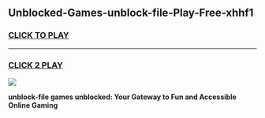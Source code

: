 
## Unblocked-Games-unblock-file-Play-Free-xhhf1
<h3>
<a href="https://premium76.site?title=unblock-file&ref=23A">CLICK TO PLAY</a></h3>
<hr>

<h3>
<a href="https://premium76.site?title=unblock-file&ref=23A">CLICK 2 PLAY</a>
  
</h3>

<a href="https://premium76.site?title=unblock-file&ref=23A"><img src="https://clearcache.store/games.png"></a>


**unblock-file games unblocked: Your Gateway to Fun and Accessible Online Gaming**
